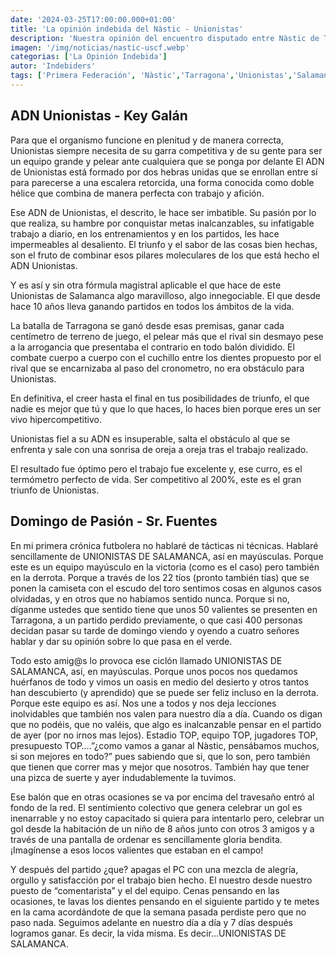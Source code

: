 ```yaml
---
date: '2024-03-25T17:00:00.000+01:00'
title: 'La opinión indebida del Nàstic - Unionistas'
description: 'Nuestra opinión del encuentro disputado entre Nàstic de Tarragona y Unionistas de Salamanca. Primera federación grupo 1, jornada 29.'
imagen: '/img/noticias/nastic-uscf.webp'
categorias: ['La Opinión Indebida']
autor: 'Indebiders'
tags: ['Primera Federación', 'Nàstic','Tarragona','Unionistas','Salamanca','Nou estadi Costa Dourada']
---
```


## ADN Unionistas - Key Galán

Para que el organismo funcione en plenitud y de manera correcta, Unionistas siempre necesita de su garra competitiva y de su gente para ser un equipo grande y pelear ante cualquiera que se ponga por delante El ADN de Unionistas está formado por dos hebras unidas que se enrollan entre sí para parecerse a una escalera retorcida, una forma conocida como doble hélice que combina de manera perfecta con trabajo y afición.

Ese ADN de Unionistas, el descrito,  le hace ser imbatible. Su pasión por lo que realiza, su hambre por conquistar metas inalcanzables, su infatigable trabajo a diario, en los entrenamientos y en los partidos, les hace impermeables al desaliento.  El triunfo y el sabor de las cosas bien hechas, son el fruto de combinar esos pilares moleculares de los que está hecho el ADN Unionistas.

Y es así y sin otra fórmula magistral aplicable el que hace de este Unionistas de Salamanca algo maravilloso, algo innegociable. El que desde hace 10 años lleva ganando partidos en todos los ámbitos de la vida.

La batalla de Tarragona se ganó desde esas premisas, ganar cada centímetro de terreno de juego, el pelear más que el rival sin desmayo pese a la arrogancia que presentaba el contrario en todo balón dividido. El combate cuerpo a cuerpo con el cuchillo entre los dientes propuesto por el rival que se encarnizaba al paso del cronometro, no era obstáculo para Unionistas.

En definitiva, el creer hasta el final en tus posibilidades de triunfo, el que nadie es mejor que tú y que lo que haces, lo haces bien porque eres un ser vivo hipercompetitivo.

Unionistas fiel a su ADN es insuperable, salta el obstáculo al que se enfrenta y sale con una sonrisa de oreja a oreja tras el trabajo realizado.

El resultado fue óptimo pero el trabajo fue excelente y, ese curro, es el termómetro perfecto de vida. Ser competitivo al 200%, este es el gran triunfo de Unionistas.

## Domingo de Pasión - Sr. Fuentes

En mi primera crónica futbolera no hablaré de tácticas ni técnicas. Hablaré sencillamente de UNIONISTAS DE SALAMANCA, así en mayúsculas. Porque este es un equipo mayúsculo en la victoria (como es el caso) pero también en la derrota. Porque a través de los 22 tíos (pronto también tías) que se ponen la camiseta con el escudo del toro sentimos cosas en algunos casos olvidadas, y en otros que no habíamos sentido nunca. Porque si no, díganme ustedes que sentido tiene que unos 50 valientes se presenten en Tarragona, a un partido perdido previamente, o que casi 400 personas decidan pasar su tarde de domingo viendo y oyendo a cuatro señores hablar y dar su opinión sobre lo que pasa en el verde.

Todo esto amig@s lo provoca ese ciclón llamado UNIONISTAS DE SALAMANCA, así, en mayúsculas. Porque unos pocos nos quedamos huérfanos de todo y vimos un oasis en medio del desierto y otros tantos han descubierto (y aprendido) que se puede ser feliz incluso en la derrota. Porque este equipo es así. Nos une a todos y nos deja lecciones inolvidables que también nos valen para nuestro día a día. Cuando os digan que no podéis, que no valéis, que algo es inalcanzable pensar en el partido de ayer (por no irnos mas lejos). Estadio TOP, equipo TOP, jugadores TOP, presupuesto TOP….”¿como vamos a ganar al Nàstic, pensábamos muchos, si son mejores en todo?” pues sabiendo que si, que lo son, pero también que tienen que correr mas y mejor que nosotros. También hay que tener una pizca de suerte y ayer indudablemente la tuvimos.

Ese balón que en otras ocasiones se va por encima del travesaño entró al fondo de la red. El sentimiento colectivo que genera celebrar un gol es inenarrable y no estoy capacitado si quiera para intentarlo pero, celebrar un gol desde la habitación de un niño de 8 años junto con otros 3 amigos y a través de una pantalla de ordenar es sencillamente gloria bendita. ¡Imagínense a esos locos valientes que estaban en el campo!

Y después del partido ¿que? apagas el PC con una mezcla de alegría, orgullo y satisfacción por el trabajo bien hecho. El nuestro desde nuestro puesto de “comentarista” y el del equipo. Cenas pensando en las ocasiones, te lavas los dientes pensando en el siguiente partido y te metes en la cama acordándote de que la semana pasada perdiste pero que no paso nada. Seguimos adelante en nuestro día a día y 7 días después logramos ganar. Es decir, la vida misma. Es decir…UNIONISTAS DE SALAMANCA.
